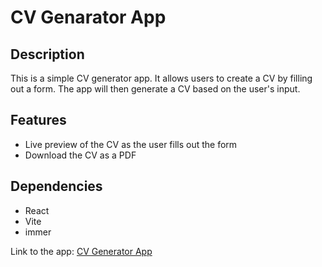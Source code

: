 # CV Genarator App

## Description

This is a simple CV generator app. It allows users to create a CV by filling out a form. The app will then generate a CV based on the user's input.

## Features

- Live preview of the CV as the user fills out the form
- Download the CV as a PDF

## Dependencies

- React
- Vite
- immer

Link to the app: [CV Generator App](https://hwent.github.io/cv-App/)
